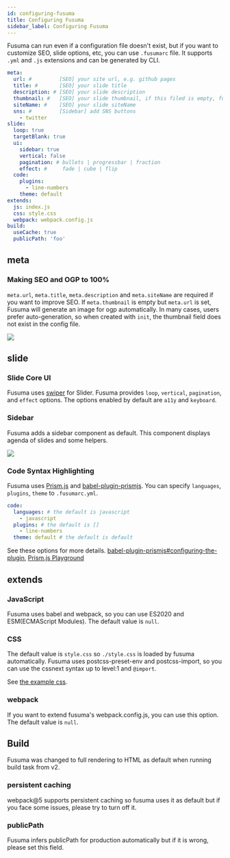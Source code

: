 ```yaml
---
id: configuring-fusuma
title: Configuring Fusuma
sidebar_label: Configuring Fusuma
---
```


Fusuma can run even if a configuration file doesn't exist, but if you want to customize SEO, slide options, etc, you can use `.fusumarc` file. It supports `.yml` and `.js` extensions and can be generated by CLI.

```yml
meta:
  url: #         [SEO] your site url, e.g. github pages
  title: #       [SEO] your slide title
  description: # [SEO] your slide description
  thumbnail: #   [SEO] your slide thumbnail, if this filed is empty, fusuma will create an image
  siteName: #    [SEO] your slide siteName
  sns: #         [Sidebar] add SNS buttons
    - twitter
slide:
  loop: true
  targetBlank: true
  ui:
    sidebar: true
    vertical: false
    pagination: # bullets | progressbar | fraction
    effect: #     fade | cube | flip
  code:
    plugins:
      - line-numbers
    theme: default
extends:
  js: index.js
  css: style.css
  webpack: webpack.config.js
build:
  useCache: true
  publicPath: 'foo'
```

## meta

### Making SEO and OGP to 100%

`meta.url`, `meta.title`, `meta.description` and `meta.siteName` are required if you want to improve SEO. If `meta.thumbnail` is empty but `meta.url` is set, Fusuma will generate an image for ogp automatically. In many cases, users prefer auto-generation, so when created with `init`, the thumbnail field does not exist in the config file.

![](assets/og-image.png)

## slide

### Slide Core UI

Fusuma uses [swiper](https://swiperjs.com/) for Slider. Fusuma provides `loop`, `vertical`, `pagination`, and `effect` options. The options enabled by default are `a11y` and `keyboard`.

### Sidebar

Fusuma adds a sidebar component as default. This component displays agenda of slides and some helpers.

![](assets/sidebar.png)

### Code Syntax Highlighting

Fusuma uses [Prism.js](https://prismjs.com/) and [babel-plugin-prismjs](https://github.com/mAAdhaTTah/babel-plugin-prismjs). You can specify `languages`, `plugins`, `theme` to `.fusumarc.yml`.

```yml
code:
  languages: # the default is javascript
    - javascript
  plugins: # the default is []
    - line-numbers
  theme: default # the default is default
```

See these options for more details. [babel-plugin-prismjs#configuring-the-plugin](https://github.com/mAAdhaTTah/babel-plugin-prismjs#configuring-the-plugin), [Prism.js Playground](https://prismjs.com/test.html#language=markup)

## extends

### JavaScript

Fusuma uses babel and webpack, so you can use ES2020 and ESM(ECMAScript Modules). The default value is `null`.

### CSS

The default value is `style.css` so `./style.css` is loaded by fusuma automatically. Fusuma uses postcss-preset-env and postcss-import, so you can use the cssnext syntax up to level:1 and `@import`.

See [the example css](https://github.com/hiroppy/fusuma/blob/master/samples/intro/style.css).

### webpack

If you want to extend fusuma's webpack.config.js, you can use this option. The default value is `null`.

## Build

Fusuma was changed to full rendering to HTML as default when running build task from v2.

### persistent caching

webpack@5 supports persistent caching so fusuma uses it as default but if you face some issues, please try to turn off it.

### publicPath

Fusuma infers publicPath for production automatically but if it is wrong, please set this field.
